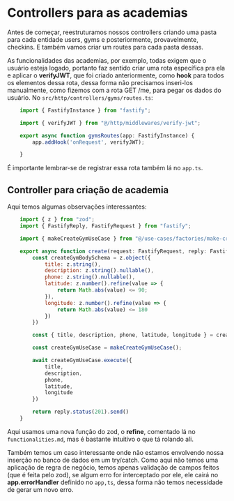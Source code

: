 # Controllers para as academias
Antes de começar, reestruturamos nossos controllers criando uma pasta para cada entidade users, gyms e posteriormente, provavelmente, checkins. E também vamos criar um routes para cada pasta dessas. 

As funcionalidades das academias, por exemplo, todas exigem que o usuário esteja logado, portanto faz sentido criar uma rota específica pra ela e aplicar o **verifyJWT**, que foi criado anteriormente, como **hook** para todos os elementos dessa rota, dessa forma não precisamos inseri-los manualmente, como fizemos com a rota GET /me, para pegar os dados do usuário. No `src/http/controllers/gyms/routes.ts`:

```js
    import { FastifyInstance } from "fastify";

    import { verifyJWT } from "@/http/middlewares/verify-jwt";

    export async function gymsRoutes(app: FastifyInstance) {
        app.addHook('onRequest', verifyJWT);

    }
```
É importante lembrar-se de registrar essa rota também lá no `app.ts`.

## Controller para criação de academia
Aqui temos algumas observações interessantes:

```js
    import { z } from "zod";
    import { FastifyReply, FastifyRequest } from "fastify";

    import { makeCreateGymUseCase } from "@/use-cases/factories/make-create-gym-use-case";

    export async function create(request: FastifyRequest, reply: FastifyReply) {
        const createGymBodySchema = z.object({
            title: z.string(),
            description: z.string().nullable(),
            phone: z.string().nullable(),
            latitude: z.number().refine(value => {
                return Math.abs(value) <= 90;
            }),
            longitude: z.number().refine(value => {
                return Math.abs(value) <= 180
            })
        })

        const { title, description, phone, latitude, longitude } = createGymBodySchema.parse(request.body);

        const createGymUseCase = makeCreateGymUseCase();

        await createGymUseCase.execute({
            title,
            description,
            phone,
            latitude,
            longitude
        })

        return reply.status(201).send()
    }
```

Aqui usamos uma nova função do zod, o **refine**, comentado lá no `functionalities.md`, mas é bastante intuitivo o que tá rolando ali.

Também temos um caso interessante onde não estamos envolvendo nossa inserção no banco de dados em um try/catch. Como aqui não temos uma aplicação de regra de negócio, temos apenas validação de campos feitos (que é feita pelo zod), se algum erro for interceptado por ele, ele cairá no **app.errorHandler** definido no `app,ts`, dessa forma não temos necessidade de gerar um novo erro. 